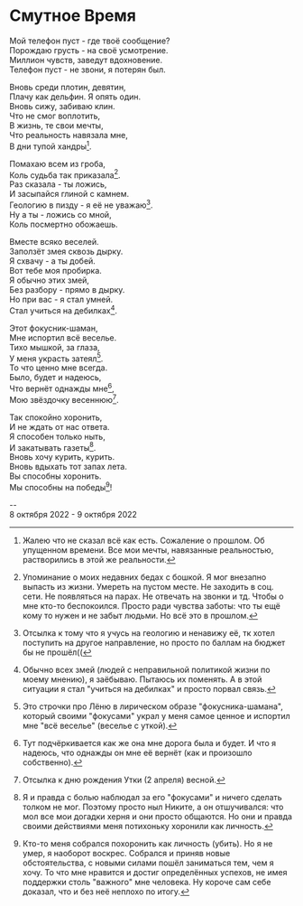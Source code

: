 # Смутное Время

Мой телефон пуст - где твоё сообщение? \
Порождаю грусть - на своё усмотрение. \
Миллион чувств, заведут вдохновение. \
Телефон пуст - не звони, я потерян был.

Вновь среди плотин, девятин, \
Плачу как дельфин. Я опять один. \
Вновь сижу, забиваю клин. \
Что не смог воплотить, \
В жизнь, те свои мечты, \
Что реальность навязала мне, \
В дни тупой хандры[^1].

Помахаю всем из гроба, \
Коль судьба так приказала[^2]. \
Раз сказала - ты ложись, \
И засыпайся глиной с камнем. \
Геологию в пизду - я её не уважаю[^3]. \
Ну а ты - ложись со мной, \
Коль посмертно обожаешь.

Вместе всяко веселей. \
Заползёт змея сквозь дырку. \
Я схвачу - а ты добей. \
Вот тебе моя пробирка. \
Я обычно этих змей, \
Без разбору - прямо в дырку. \
Но при вас - я стал умней. \
Стал учиться на дебилках[^5].

Этот фокусник-шаман, \
Мне испортил всё веселье. \
Тихо мышкой, за глаза, \
У меня украсть затеял[^6]. \
То что ценно мне всегда. \
Было, будет и надеюсь, \
Что вернёт однажды мне[^7], \
Мою звёздочку весеннюю[^8].

Так спокойно хоронить, \
И не ждать от нас ответа. \
Я способен только ныть, \
И закатывать газеты[^9]. \
Вновь хочу курить, курить. \
Вновь вдыхать тот запах лета. \
Вы способны хоронить. \
Мы способны на победы[^10]!

\--\
8 октября 2022 - 9 октября 2022

[^1]: Жалею что не сказал всё как есть. Сожаление о прошлом. Об упущенном времени. Все мои мечты, навязанные реальностью, растворились в этой же реальности.
[^2]: Упоминание о моих недавних бедах с бошкой. Я мог внезапно выпасть из жизни. Умереть на пустом месте. Не заходить в соц. сети. Не появляться на парах. Не отвечать на звонки и тд. Чтобы о мне кто-то беспокоился. Просто ради чувства заботы: что ты ещё кому то нужен и не забыт людьми. Но всё это в прошлом.
[^3]: Отсылка к тому что я учусь на геологию и ненавижу её, тк хотел поступить на другое направление, но просто по баллам на бюджет бы не прошёл((
[^4]: Абстрактное упоминание слов Утки из прощального письма, что она меня "до сих пор считает лучшим другом".
[^5]: Обычно всех змей (людей с неправильной политикой жизни по моему мнению), я заёбываю. Пытаюсь их поменять. А в этой ситуации я стал "учиться на дебилках" и просто порвал связь.
[^6]: Это строчки про Лёню в лирическом образе "фокусника-шамана", который своими "фокусами" украл у меня самое ценное и испортил мне "всё веселье" (веселье с уткой).
[^7]: Тут подчёркивается как же она мне дорога была и будет. И что я надеюсь, что однажды он мне её вернёт (как и произошло собственно).
[^8]: Отсылка к дню рождения Утки (2 апреля) весной.
[^9]: Я и правда с болью наблюдал за его "фокусами" и ничего сделать толком не мог. Поэтому просто ныл Никите, а он отшучивался: что мол все мои догадки херня и они просто общаются. Но они и правда своими действиями меня потихоньку хоронили как личность.
[^10]: Кто-то меня собрался похоронить как личность (убить). Но я не умер, я наоборот воскрес. Собрался и приняв новые обстоятельства, с новыми силами пошёл заниматься тем, чем я хочу. То что мне нравится и достиг определённых успехов, не имея поддержки столь "важного" мне человека. Ну короче сам себе доказал, что и без неё неплохо по итогу.
